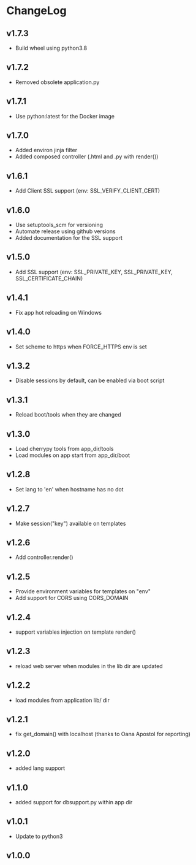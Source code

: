 # ChangeLog

## v1.7.3

* Build wheel using python3.8

## v1.7.2

* Removed obsolete application.py

## v1.7.1

* Use python:latest for the Docker image

## v1.7.0

* Added environ jinja filter
* Added composed controller (.html and .py with render())

## v1.6.1

* Add Client SSL support (env: SSL_VERIFY_CLIENT_CERT)

## v1.6.0

* Use setuptools_scm for versioning
* Automate release using github versions
* Added documentation for the SSL support


## v1.5.0

* Add SSL support (env: SSL_PRIVATE_KEY, SSL_PRIVATE_KEY, SSL_CERTIFICATE_CHAIN)

## v1.4.1

* Fix app hot reloading on Windows

## v1.4.0

* Set scheme to https when FORCE_HTTPS env is set

## v1.3.2

* Disable sessions by default, can be enabled via boot script


## v1.3.1

* Reload boot/tools when they are changed

## v1.3.0

* Load cherrypy tools from app_dir/tools
* Load modules on app start from app_dir/boot

## v1.2.8

* Set lang to 'en' when hostname has no dot

## v1.2.7

* Make session("key") available on templates

## v1.2.6

* Add controller.render()

## v1.2.5

* Provide environment variables for templates on "env"
* Add support for CORS using CORS_DOMAIN

## v1.2.4

* support variables injection on template render()

## v1.2.3

* reload web server when modules in the lib dir are updated

## v1.2.2

* load modules from application lib/ dir

## v1.2.1

* fix get_domain() with localhost (thanks to Oana Apostol for reporting)

## v1.2.0

* added lang support

## v1.1.0

* added support for dbsupport.py within app dir

## v1.0.1

* Update to python3

## v1.0.0
